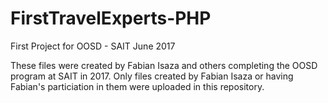 # FirstTravelExperts-PHP
First Project for OOSD - SAIT June 2017

These files were created by Fabian Isaza and others completing the OOSD program at SAIT in 2017. Only files created by Fabian Isaza or having Fabian's particiation in them were uploaded in this repository.

